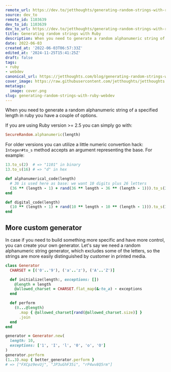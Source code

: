 ```yaml
---
remote_url: https://dev.to/jetthoughts/generating-random-strings-with-ruby-2gp6
source: dev_to
remote_id: 1103639
dev_to_id: 1103639
dev_to_url: https://dev.to/jetthoughts/generating-random-strings-with-ruby-2gp6
title: Generating random strings with Ruby
description: When you need to generate a random alphanumeric string of a specified length in ruby you have a...
date: 2022-06-03
created_at: '2022-06-03T06:57:33Z'
edited_at: '2024-11-25T15:41:25Z'
draft: false
tags:
- ruby
- webdev
canonical_url: https://jetthoughts.com/blog/generating-random-strings-with-ruby-webdev/
cover_image: https://raw.githubusercontent.com/jetthoughts/jetthoughts.github.io/master/content/blog/generating-random-strings-with-ruby-webdev/cover.png
metatags:
  image: cover.png
slug: generating-random-strings-with-ruby-webdev
---
```

When you need to generate a random alphanumeric string of a specified length in ruby you have a couple of options.

If you are using Ruby version >= 2.5 you can simply go with:

```ruby
SecureRandom.alphanumeric(length)
```

For older versions you can utilize a little numeric convertion hack: `Integer#to_s` method accepts an argument representing the base.
For example:

```ruby
13.to_s(2)  # => "1101" in binary
13.to_s(16) # => "d" in hex
```

```ruby
def alphanumerical_code(length)
  # 36 is used here as base: we want 10 digits plus 26 letters
  (36 ** (length - 1) + rand(36 ** length - 36 ** (length - 1))).to_s(36) 
end

def digital_code(length)
  (10 ** (length - 1) + rand(10 ** length - 10 ** (length - 1))).to_s(10)
end
```

## More custom generator

In case if you need to build something more specific and have more control, you can create your own generator.
Let's say we need a random alphanumeric string generator, which excludes some of the letters, so the strings are more easily distinguished by customer in printed media.

```ruby
class Generator
  CHARSET = [('0'..'9'), ('a'..'z'), ('A'..'Z')]

  def initialize(length:, exceptions: [])
    @length = length
    @allowed_charset = CHARSET.flat_map(&:to_a) - exceptions
  end

  def perform
    (0...@length)
      .map { @allowed_charset[rand(@allowed_charset.size)] }
      .join
  end
end

generator = Generator.new(
  length: 10, 
  exceptions: ['1', 'I', 'l', '0', 'o', 'O']
)
generator.perform
(1..3).map { better_generator.perform } 
# => ["FXCpz9evUj", "JP3uGhF35i", "rP4wv8Q5rm"]

```

